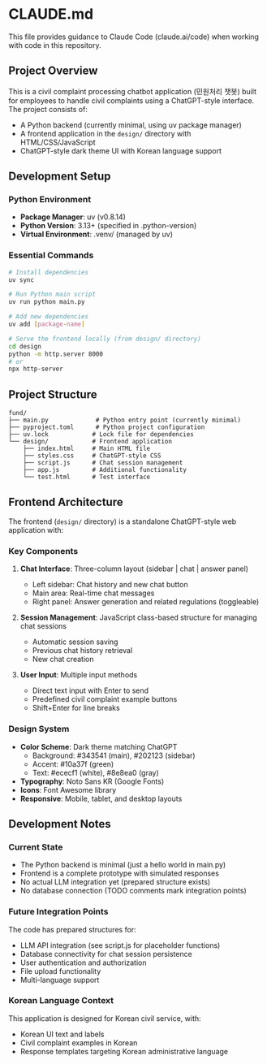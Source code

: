 # CLAUDE.md

This file provides guidance to Claude Code (claude.ai/code) when working with code in this repository.

## Project Overview

This is a civil complaint processing chatbot application (민원처리 챗봇) built for employees to handle civil complaints using a ChatGPT-style interface. The project consists of:
- A Python backend (currently minimal, using uv package manager)
- A frontend application in the `design/` directory with HTML/CSS/JavaScript
- ChatGPT-style dark theme UI with Korean language support

## Development Setup

### Python Environment
- **Package Manager**: uv (v0.8.14)
- **Python Version**: 3.13+ (specified in .python-version)
- **Virtual Environment**: .venv/ (managed by uv)

### Essential Commands

```bash
# Install dependencies
uv sync

# Run Python main script
uv run python main.py

# Add new dependencies
uv add [package-name]

# Serve the frontend locally (from design/ directory)
cd design
python -m http.server 8000
# or
npx http-server
```

## Project Structure

```
fund/
├── main.py             # Python entry point (currently minimal)
├── pyproject.toml      # Python project configuration
├── uv.lock            # Lock file for dependencies
└── design/            # Frontend application
    ├── index.html     # Main HTML file
    ├── styles.css     # ChatGPT-style CSS
    ├── script.js      # Chat session management
    ├── app.js         # Additional functionality
    └── test.html      # Test interface
```

## Frontend Architecture

The frontend (`design/` directory) is a standalone ChatGPT-style web application with:

### Key Components
1. **Chat Interface**: Three-column layout (sidebar | chat | answer panel)
   - Left sidebar: Chat history and new chat button
   - Main area: Real-time chat messages
   - Right panel: Answer generation and related regulations (toggleable)

2. **Session Management**: JavaScript class-based structure for managing chat sessions
   - Automatic session saving
   - Previous chat history retrieval
   - New chat creation

3. **User Input**: Multiple input methods
   - Direct text input with Enter to send
   - Predefined civil complaint example buttons
   - Shift+Enter for line breaks

### Design System
- **Color Scheme**: Dark theme matching ChatGPT
  - Background: #343541 (main), #202123 (sidebar)
  - Accent: #10a37f (green)
  - Text: #ececf1 (white), #8e8ea0 (gray)
- **Typography**: Noto Sans KR (Google Fonts)
- **Icons**: Font Awesome library
- **Responsive**: Mobile, tablet, and desktop layouts

## Development Notes

### Current State
- The Python backend is minimal (just a hello world in main.py)
- Frontend is a complete prototype with simulated responses
- No actual LLM integration yet (prepared structure exists)
- No database connection (TODO comments mark integration points)

### Future Integration Points
The code has prepared structures for:
- LLM API integration (see script.js for placeholder functions)
- Database connectivity for chat session persistence
- User authentication and authorization
- File upload functionality
- Multi-language support

### Korean Language Context
This application is designed for Korean civil service, with:
- Korean UI text and labels
- Civil complaint examples in Korean
- Response templates targeting Korean administrative language
